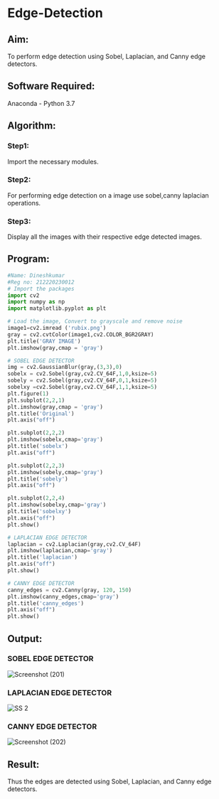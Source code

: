 # Edge-Detection
## Aim:
To perform edge detection using Sobel, Laplacian, and Canny edge detectors.
## Software Required:
Anaconda - Python 3.7

## Algorithm:
### Step1:
Import the necessary modules.
### Step2:
For performing edge detection on a image use sobel,canny laplacian operations.
### Step3:
Display all the images with their respective edge detected images.
 
## Program:

``` Python
#Name: Dineshkumar
#Reg no: 212220230012
# Import the packages
import cv2
import numpy as np
import matplotlib.pyplot as plt

# Load the image, Convert to grayscale and remove noise
image1=cv2.imread ('rubix.png') 
gray = cv2.cvtColor(image1,cv2.COLOR_BGR2GRAY)
plt.title('GRAY IMAGE')
plt.imshow(gray,cmap = 'gray')

# SOBEL EDGE DETECTOR
img = cv2.GaussianBlur(gray,(3,3),0)
sobelx = cv2.Sobel(gray,cv2.CV_64F,1,0,ksize=5)
sobely = cv2.Sobel(gray,cv2.CV_64F,0,1,ksize=5)
sobelxy =cv2.Sobel(gray,cv2.CV_64F,1,1,ksize=5)
plt.figure(1)
plt.subplot(2,2,1)
plt.imshow(gray,cmap = 'gray')
plt.title('Original')
plt.axis("off")

plt.subplot(2,2,2)
plt.imshow(sobelx,cmap='gray')
plt.title('sobelx')
plt.axis("off")

plt.subplot(2,2,3)
plt.imshow(sobely,cmap='gray')
plt.title('sobely')
plt.axis("off")

plt.subplot(2,2,4)
plt.imshow(sobelxy,cmap='gray')
plt.title('sobelxy')
plt.axis("off")
plt.show()

# LAPLACIAN EDGE DETECTOR
laplacian = cv2.Laplacian(gray,cv2.CV_64F)
plt.imshow(laplacian,cmap='gray')
plt.title('laplacian')
plt.axis("off")
plt.show()

# CANNY EDGE DETECTOR
canny_edges = cv2.Canny(gray, 120, 150)
plt.imshow(canny_edges,cmap='gray')
plt.title('canny_edges')
plt.axis("off")
plt.show()

```
## Output:
### SOBEL EDGE DETECTOR
![Screenshot (201)](https://user-images.githubusercontent.com/75234807/168870333-828ee7e0-5330-4b6f-8611-8ef648871405.png)

### LAPLACIAN EDGE DETECTOR
![SS 2](https://user-images.githubusercontent.com/75234807/168870387-322457f9-324a-404b-a5af-ceeb53f08827.png)

### CANNY EDGE DETECTOR
![Screenshot (202)](https://user-images.githubusercontent.com/75234807/168870349-2e32e55e-12b9-4438-b2a3-5a96b6905798.png)

## Result:
Thus the edges are detected using Sobel, Laplacian, and Canny edge detectors.
